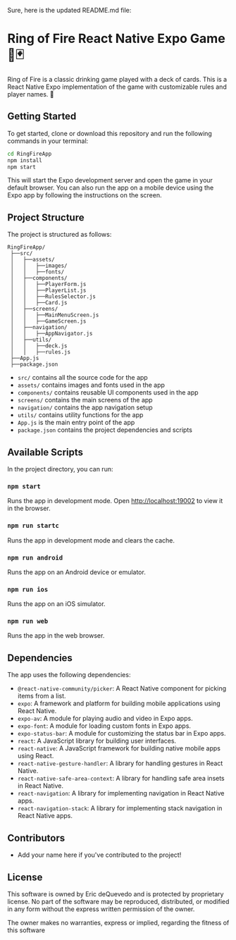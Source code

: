 Sure, here is the updated README.md file:

# Ring of Fire React Native Expo Game 🍻🃏

Ring of Fire is a classic drinking game played with a deck of cards. This is a React Native Expo implementation of the game with customizable rules and player names. 🎉

## Getting Started

To get started, clone or download this repository and run the following commands in your terminal:

```bash
cd RingFireApp
npm install
npm start
```

This will start the Expo development server and open the game in your default browser. You can also run the app on a mobile device using the Expo app by following the instructions on the screen.

## Project Structure

The project is structured as follows:

```
RingFireApp/
 ├──src/
 │   ├──assets/
 │   │   ├──images/
 │   │   ├──fonts/
 │   ├──components/
 │   │   ├──PlayerForm.js
 │   │   ├──PlayerList.js
 │   │   ├──RulesSelector.js
 │   │   ├──Card.js
 │   ├──screens/
 │   │   ├──MainMenuScreen.js
 │   │   ├──GameScreen.js
 │   ├──navigation/
 │   │   ├──AppNavigator.js
 │   ├──utils/
 │   │   ├──deck.js
 │   │   ├──rules.js
 ├──App.js
 ├──package.json
```

- `src/` contains all the source code for the app
- `assets/` contains images and fonts used in the app
- `components/` contains reusable UI components used in the app
- `screens/` contains the main screens of the app
- `navigation/` contains the app navigation setup
- `utils/` contains utility functions for the app
- `App.js` is the main entry point of the app
- `package.json` contains the project dependencies and scripts

## Available Scripts

In the project directory, you can run:

### `npm start`

Runs the app in development mode. Open [http://localhost:19002](http://localhost:19002) to view it in the browser.

### `npm run startc`

Runs the app in development mode and clears the cache.

### `npm run android`

Runs the app on an Android device or emulator.

### `npm run ios`

Runs the app on an iOS simulator.

### `npm run web`

Runs the app in the web browser.

## Dependencies

The app uses the following dependencies:

- `@react-native-community/picker`: A React Native component for picking items from a list.
- `expo`: A framework and platform for building mobile applications using React Native.
- `expo-av`: A module for playing audio and video in Expo apps.
- `expo-font`: A module for loading custom fonts in Expo apps.
- `expo-status-bar`: A module for customizing the status bar in Expo apps.
- `react`: A JavaScript library for building user interfaces.
- `react-native`: A JavaScript framework for building native mobile apps using React.
- `react-native-gesture-handler`: A library for handling gestures in React Native.
- `react-native-safe-area-context`: A library for handling safe area insets in React Native.
- `react-navigation`: A library for implementing navigation in React Native apps.
- `react-navigation-stack`: A library for implementing stack navigation in React Native apps.

## Contributors

- Add your name here if you've contributed to the project!

## License

This software is owned by Eric deQuevedo and is protected by proprietary license. No part of the software may be reproduced, distributed, or modified in any form without the express written permission of the owner.

The owner makes no warranties, express or implied, regarding the fitness of this software